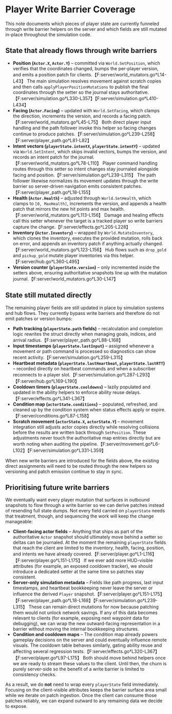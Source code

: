 # Player Write Barrier Coverage

This note documents which pieces of player state are currently funneled through
write barrier helpers on the server and which fields are still mutated
in-place throughout the simulation code.

## State that already flows through write barriers

* **Position (`Actor.X`, `Actor.Y`)** – committed via `World.SetPosition`, which
  verifies that the coordinates changed, bumps the per-player version, and emits
  a position patch for clients.【F:server/world_mutators.go†L14-L43】 The main
  simulation resolves movement against scratch copies and then calls
  `applyPlayerPositionMutations` to publish the final coordinates through the
  setter so the journal stays authoritative.【F:server/simulation.go†L330-L357】【F:server/simulation.go†L410-L434】
* **Facing (`Actor.Facing`)** – updated with `World.SetFacing`, which clamps the
  direction, increments the version, and records a facing patch.【F:server/world_mutators.go†L45-L75】
  Both direct player input handling and the path follower invoke this helper so
  facing changes continue to produce patches.【F:server/simulation.go†L239-L258】【F:server/player_path.go†L81-L82】
* **Intent vectors (`playerState.intentX`, `playerState.intentY`)** – updated via
  `World.SetIntent`, which skips invalid vectors, bumps the version, and records
  an intent patch for the journal.【F:server/world_mutators.go†L78-L110】 Player
  command handling routes through this setter so intent changes stay journaled
  alongside facing and position.【F:server/simulation.go†L239-L315】 The path
  follower likewise normalizes its movement updates through the write barrier so
  server-driven navigation emits consistent patches.【F:server/player_path.go†L18-L155】
* **Health (`Actor.Health`)** – adjusted through `World.SetHealth`, which clamps
  to `[0, MaxHealth]`, increments the version, and appends a health patch that
  mirrors the new hit points and max health.【F:server/world_mutators.go†L113-L156】
  Damage and healing effects call this setter whenever the target is a tracked
  player so write barriers capture the change.【F:server/effects.go†L205-L228】
* **Inventory (`Actor.Inventory`)** – wrapped by `World.MutateInventory`, which
  clones the inventory, executes the provided mutation, rolls back on error, and
  appends an inventory patch if anything actually changed.【F:server/world_mutators.go†L123-L156】
  Hub flows such as `drop_gold` and `pickup_gold` mutate player inventories via
  this helper.【F:server/hub.go†L360-L495】
* **Version counter (`playerState.version`)** – only incremented inside the
  setters above, ensuring authoritative snapshots line up with the mutation
  journal.【F:server/world_mutators.go†L30-L147】

## State still mutated directly

The remaining player fields are still updated in place by simulation systems and
hub flows. They currently bypass write barriers and therefore do not emit
patches or version bumps:

* **Path tracking (`playerState.path` fields)** – recalculation and completion
  logic rewrites the struct directly when managing goals, indices, and arrival
  radius.【F:server/player_path.go†L88-L168】
* **Input timestamps (`playerState.lastInput`)** – assigned whenever a movement
  or path command is processed so diagnostics can show recent activity.【F:server/simulation.go†L259-L315】
* **Heartbeat metadata (`playerState.lastHeartbeat`, `playerState.lastRTT`)** –
  recorded directly on heartbeat commands and when a subscriber reconnects to a
  player slot.【F:server/simulation.go†L287-L293】【F:server/hub.go†L169-L190】
* **Cooldown timers (`playerState.cooldowns`)** – lazily populated and updated
  in the ability helpers to enforce ability reuse delays.【F:server/effects.go†L341-L367】
* **Condition map (`actorState.conditions`)** – populated, refreshed, and cleaned
  up by the condition system when status effects apply or expire.【F:server/conditions.go†L87-L158】
* **Scratch movement (`actorState.X`, `actorState.Y`)** – movement integration
  still adjusts actor copies directly while resolving collisions before the
  results are written back through `SetPosition`. These adjustments never touch
  the authoritative map entries directly but are worth noting when auditing the
  pipeline.【F:server/movement.go†L6-L102】【F:server/simulation.go†L331-L359】

When new write barriers are introduced for the fields above, the existing direct
assignments will need to be routed through the new helpers so versioning and
patch emission continue to stay in sync.

## Prioritising future write barriers

We eventually want every player mutation that surfaces in outbound snapshots to
flow through a write barrier so we can derive patches instead of resending full
state dumps. Not every field carried on `playerState` needs that treatment,
though, and sequencing the work will keep the change manageable:

* **Client-facing actor fields** – Anything that ships as part of the
  authoritative `Actor` snapshot should ultimately move behind a setter so
  deltas can be journaled. At the moment the remaining `playerState` fields that
  reach the client are limited to the inventory, health, facing, position, and
  intents we have already covered.【F:server/player.go†L1-L116】【F:server/player.go†L151-L175】
  If we ever add more HUD-visible attributes (for example, an exposed cooldown
  tracker), we should introduce a dedicated setter at the same time so patches
  stay consistent.
* **Server-only simulation metadata** – Fields like path progress, last input
  timestamps, and heartbeat bookkeeping never leave the server or influence the
  derived `Player` snapshot.【F:server/player.go†L151-L175】【F:server/player_path.go†L18-L168】【F:server/simulation.go†L239-L315】
  These can remain direct mutations for now because patching them would not
  unlock network savings. If any of this data becomes relevant to clients (for
  example, exposing next waypoint data for debugging), we can wrap the new
  outward-facing representation in a barrier without moving the internal
  bookkeeping structures.
* **Condition and cooldown maps** – The condition map already powers gameplay
  decisions on the server and could eventually influence remote visuals. The
  cooldown table behaves similarly, gating ability reuse and affecting several
  regression tests.【F:server/effects.go†L320-L367】【F:server/player.go†L97-L175】 Both
  should move behind helpers once we are ready to stream these values to the
  client. Until then, the churn is purely server-side so the benefit of a write
  barrier is limited to consistency checks.

As a result, we do **not** need to wrap every `playerState` field immediately.
Focusing on the client-visible attributes keeps the barrier surface area small
while we iterate on patch ingestion. Once the client can consume those patches
reliably, we can expand outward to any remaining data we decide to expose.
